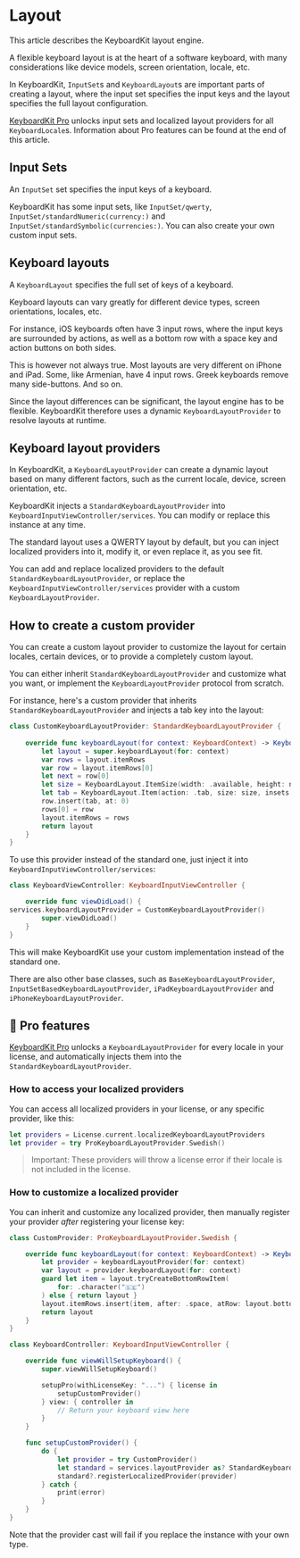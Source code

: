 # Layout

This article describes the KeyboardKit layout engine.

A flexible keyboard layout is at the heart of a software keyboard, with many considerations like device models, screen orientation, locale, etc.

In KeyboardKit, ``InputSet``s and ``KeyboardLayout``s are important parts of creating a layout, where the input set specifies the input keys and the layout specifies the full layout configuration.

[KeyboardKit Pro][Pro] unlocks input sets and localized layout providers for all ``KeyboardLocale``s. Information about Pro features can be found at the end of this article.



## Input Sets

An ``InputSet`` set specifies the input keys of a keyboard.

KeyboardKit has some input sets, like ``InputSet/qwerty``, ``InputSet/standardNumeric(currency:)`` and ``InputSet/standardSymbolic(currencies:)``. You can also create your own custom input sets.



## Keyboard layouts

A ``KeyboardLayout`` specifies the full set of keys of a keyboard. 

Keyboard layouts can vary greatly for different device types, screen orientations, locales, etc.

For instance, iOS keyboards often have 3 input rows, where the input keys are surrounded by actions, as well as a bottom row with a space key and action buttons on both sides.

This is however not always true. Most layouts are very different on iPhone and iPad. Some, like Armenian, have 4 input rows. Greek keyboards remove many side-buttons. And so on.

Since the layout differences can be significant, the layout engine has to be flexible. KeyboardKit therefore uses a dynamic ``KeyboardLayoutProvider`` to resolve layouts at runtime. 



## Keyboard layout providers

In KeyboardKit, a ``KeyboardLayoutProvider`` can create a dynamic layout based on many different factors, such as the current locale, device, screen orientation, etc.

KeyboardKit injects a ``StandardKeyboardLayoutProvider`` into ``KeyboardInputViewController/services``. You can modify or replace this instance at any time.

The standard layout uses a QWERTY layout by default, but you can inject localized providers into it, modify it, or even replace it, as you see fit.

You can add and replace localized providers to the default ``StandardKeyboardLayoutProvider``, or replace the ``KeyboardInputViewController/services`` provider with a custom ``KeyboardLayoutProvider``.



## How to create a custom provider

You can create a custom layout provider to customize the layout for certain locales, certain devices, or to provide a completely custom layout.

You can either inherit ``StandardKeyboardLayoutProvider`` and customize what you want, or implement the ``KeyboardLayoutProvider`` protocol from scratch.

For instance, here's a custom provider that inherits ``StandardKeyboardLayoutProvider`` and injects a tab key into the layout:

```swift
class CustomKeyboardLayoutProvider: StandardKeyboardLayoutProvider {
    
    override func keyboardLayout(for context: KeyboardContext) -> KeyboardLayout {
        let layout = super.keyboardLayout(for: context)
        var rows = layout.itemRows
        var row = layout.itemRows[0]
        let next = row[0]
        let size = KeyboardLayout.ItemSize(width: .available, height: next.size.height)
        let tab = KeyboardLayout.Item(action: .tab, size: size, insets: next.insets)
        row.insert(tab, at: 0)
        rows[0] = row
        layout.itemRows = rows
        return layout
    }
}
```

To use this provider instead of the standard one, just inject it into ``KeyboardInputViewController/services``:

```swift
class KeyboardViewController: KeyboardInputViewController {

    override func viewDidLoad() {
services.keyboardLayoutProvider = CustomKeyboardLayoutProvider()
        super.viewDidLoad()
    }
}
```

This will make KeyboardKit use your custom implementation instead of the standard one.

There are also other base classes, such as ``BaseKeyboardLayoutProvider``, ``InputSetBasedKeyboardLayoutProvider``, ``iPadKeyboardLayoutProvider`` and ``iPhoneKeyboardLayoutProvider``.



## 👑 Pro features

[KeyboardKit Pro][Pro] unlocks a ``KeyboardLayoutProvider`` for every locale in your license, and automatically injects them into the ``StandardKeyboardLayoutProvider``.


### How to access your localized providers

You can access all localized providers in your license, or any specific provider, like this:

```swift
let providers = License.current.localizedKeyboardLayoutProviders
let provider = try ProKeyboardLayoutProvider.Swedish()
```

> Important: These providers will throw a license error if their locale is not included in the license.


### How to customize a localized provider

You can inherit and customize any localized provider, then manually register your provider *after* registering your license key:

```swift
class CustomProvider: ProKeyboardLayoutProvider.Swedish {

    override func keyboardLayout(for context: KeyboardContext) -> KeyboardLayout {
        let provider = keyboardLayoutProvider(for: context)
        var layout = provider.keyboardLayout(for: context)
        guard let item = layout.tryCreateBottomRowItem(
            for: .character("🇸🇪")
        ) else { return layout }
        layout.itemRows.insert(item, after: .space, atRow: layout.bottomRowIndex)
        return layout
    }
}

class KeyboardController: KeyboardInputViewController {

    override func viewWillSetupKeyboard() {
        super.viewWillSetupKeyboard()

        setupPro(withLicenseKey: "...") { license in
            setupCustomProvider()
        } view: { controller in
            // Return your keyboard view here
        }
    }

    func setupCustomProvider() {
        do {
            let provider = try CustomProvider()
            let standard = services.layoutProvider as? StandardKeyboardLayoutProvider
            standard?.registerLocalizedProvider(provider)
        } catch {
            print(error)
        }
    }
}
```

Note that the provider cast will fail if you replace the instance with your own type.


[Pro]: https://github.com/KeyboardKit/KeyboardKitPro
